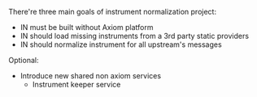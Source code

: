 There're three main goals of instrument normalization project:

- IN must be built without Axiom platform
- IN should load missing instruments from a 3rd party static providers
- IN should normalize instrument for all upstream's messages

Optional:
- Introduce new shared non axiom services
  - Instrument keeper service
